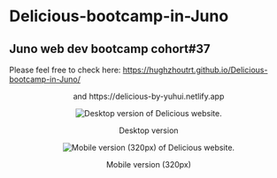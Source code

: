 # Delicious-bootcamp-in-Juno  
  
## Juno web dev bootcamp cohort#37  
  
Please feel free to check here: https://hughzhoutrt.github.io/Delicious-bootcamp-in-Juno/  
<p align="center">and https://delicious-by-yuhui.netlify.app</p>  
    
<p align="center"><img src="https://user-images.githubusercontent.com/84819219/139278621-025e6885-0a70-4d80-a71e-43189b79d847.png" alt="Desktop version of Delicious website."></P>  
<p align="center">Desktop version</p>
  
<p align="center"><img src="https://user-images.githubusercontent.com/84819219/139278737-987f484e-1f03-406d-b04a-fd342526fa80.png" alt="Mobile version (320px) of Delicious website."></P>  
<p align="center">Mobile version (320px)</p>
